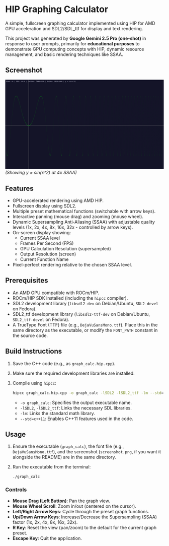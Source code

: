 # HIP Graphing Calculator

A simple, fullscreen graphing calculator implemented using HIP for AMD GPU acceleration and SDL2/SDL_ttf for display and text rendering.

This project was generated by **Google Gemini 2.5 Pro (one-shot)** in response to user prompts, primarily for **educational purposes** to demonstrate GPU computing concepts with HIP, dynamic resource management, and basic rendering techniques like SSAA.

## Screenshot

![HIP Graphing Calculator Screenshot](image.png)
*(Showing y = sin(x^2) at 4x SSAA)*

## Features

*   GPU-accelerated rendering using AMD HIP.
*   Fullscreen display using SDL2.
*   Multiple preset mathematical functions (switchable with arrow keys).
*   Interactive panning (mouse drag) and zooming (mouse wheel).
*   Dynamic Supersampling Anti-Aliasing (SSAA) with adjustable quality levels (1x, 2x, 4x, 8x, 16x, 32x - controlled by arrow keys).
*   On-screen display showing:
    *   Current SSAA level
    *   Frames Per Second (FPS)
    *   GPU Calculation Resolution (supersampled)
    *   Output Resolution (screen)
    *   Current Function Name
*   Pixel-perfect rendering relative to the chosen SSAA level.

## Prerequisites

*   An AMD GPU compatible with ROCm/HIP.
*   ROCm/HIP SDK installed (including the `hipcc` compiler).
*   SDL2 development library (`libsdl2-dev` on Debian/Ubuntu, `SDL2-devel` on Fedora).
*   SDL2_ttf development library (`libsdl2-ttf-dev` on Debian/Ubuntu, `SDL2_ttf-devel` on Fedora).
*   A TrueType Font (TTF) file (e.g., `DejaVuSansMono.ttf`). Place this in the same directory as the executable, or modify the `FONT_PATH` constant in the source code.

## Build Instructions

1.  Save the C++ code (e.g., as `graph_calc.hip.cpp`).
2.  Make sure the required development libraries are installed.
3.  Compile using `hipcc`:

    ```bash
    hipcc graph_calc.hip.cpp -o graph_calc -lSDL2 -lSDL2_ttf -lm --std=c++11
    ```

    *   `-o graph_calc`: Specifies the output executable name.
    *   `-lSDL2`, `-lSDL2_ttf`: Links the necessary SDL libraries.
    *   `-lm`: Links the standard math library.
    *   `--std=c++11`: Enables C++11 features used in the code.

## Usage

1.  Ensure the executable (`graph_calc`), the font file (e.g., `DejaVuSansMono.ttf`), and the screenshot (`screenshot.png`, if you want it alongside the README) are in the same directory.
2.  Run the executable from the terminal:

    ```bash
    ./graph_calc
    ```

### Controls

*   **Mouse Drag (Left Button)**: Pan the graph view.
*   **Mouse Wheel Scroll**: Zoom in/out (centered on the cursor).
*   **Left/Right Arrow Keys**: Cycle through the preset graph functions.
*   **Up/Down Arrow Keys**: Increase/Decrease the Supersampling (SSAA) factor (1x, 2x, 4x, 8x, 16x, 32x).
*   **R Key**: Reset the view (pan/zoom) to the default for the current graph preset.
*   **Escape Key**: Quit the application.
